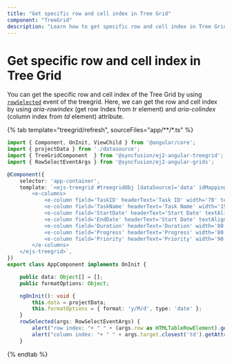 ```yaml
---
title: "Get specific row and cell index in Tree Grid"
component: "TreeGrid"
description: "Learn how to get specific row and cell index in Tree Grid."
---
```


# Get specific row and cell index in Tree Grid

You can get the specific row and cell index of the Tree Grid by using [`rowSelected`](../api/treegrid/#rowselected) event of the treegrid. Here, we can get the row and cell index by using *aria-rowindex* (get row Index from *tr* element) and *aria-colindex* (column index from *td* element) attribute.

{% tab template="treegrid/refresh", sourceFiles="app/**/*.ts" %}

```typescript
import { Component, OnInit, ViewChild } from '@angular/core';
import { projectData } from './datasource';
import { TreeGridComponent  } from '@syncfusion/ej2-angular-treegrid';
import { RowSelectEventArgs } from '@syncfusion/ej2-angular-grids';

@Component({
    selector: 'app-container',
    template: `<ejs-treegrid #treegridObj [dataSource]='data' idMapping='TaskID' parentIdMapping='parentID' [treeColumnIndex]='1'  (rowSelected)='rowSelected($event)' [height]='267'>
        <e-columns>
            <e-column field='TaskID' headerText='Task ID' width='70' textAlign='Right'></e-column>
            <e-column field='TaskName' headerText='Task Name' width='150' ></e-column>
            <e-column field='StartDate' headerText='Start Date' textAlign='Right' [format]='formatOptions' width='90'></e-column>
            <e-column field='EndDate' headerText='Start Date' textAlign='Right' [format]='formatOptions'width='90'></e-column>
            <e-column field='Duration' headerText='Duration' width='80' textAlign='Right'></e-column>
            <e-column field='Progress' headerText='Progress' width='80' textAlign='Right'></e-column>
            <e-column field='Priority' headerText='Priority' width='90'></e-column>
        </e-columns>
    </ejs-treegrid>`,
})
export class AppComponent implements OnInit {

    public data: Object[] = [];
    public formatOptions: Object;

    ngOnInit(): void {
        this.data = projectData;
        this.formatOptions = { format: 'y/M/d', type: 'date' };
    }
    rowSelected(args: RowSelectEventArgs) {
        alert("row index: "+ " " + (args.row as HTMLTableRowElement).getAttribute('aria-rowindex'));
        alert("column index: "+ " " + args.target.closest('td').getAttribute('aria-colindex'));
    }

```

{% endtab %}